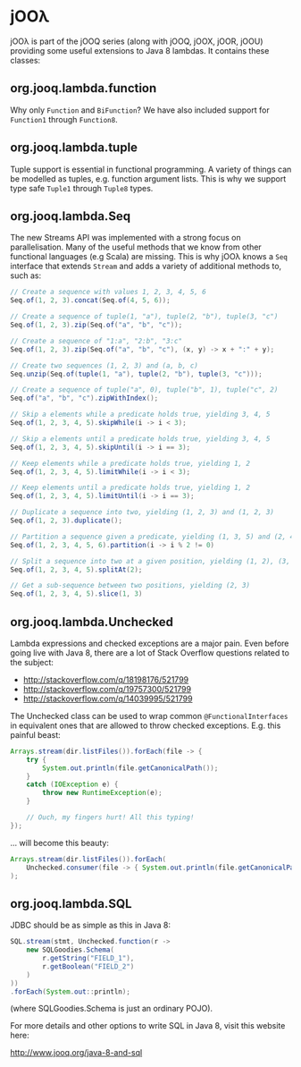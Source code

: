 jOOλ
====

jOOλ is part of the jOOQ series (along with jOOQ, jOOX, jOOR, jOOU) providing some useful extensions to Java 8 lambdas. It contains these classes:

org.jooq.lambda.function
------------------------

Why only `Function` and `BiFunction`? We have also included support for `Function1` through `Function8`.

org.jooq.lambda.tuple
---------------------

Tuple support is essential in functional programming. A variety of things can be modelled as tuples, e.g. function argument lists. This is why we support type safe `Tuple1` through `Tuple8` types.

org.jooq.lambda.Seq
-------------------

The new Streams API was implemented with a strong focus on parallelisation. Many of the useful methods that we know from other functional languages (e.g Scala) are missing. This is why jOOλ knows a `Seq` interface that extends `Stream` and adds a variety of additional methods to, such as:

```java
// Create a sequence with values 1, 2, 3, 4, 5, 6
Seq.of(1, 2, 3).concat(Seq.of(4, 5, 6));

// Create a sequence of tuple(1, "a"), tuple(2, "b"), tuple(3, "c")
Seq.of(1, 2, 3).zip(Seq.of("a", "b", "c"));

// Create a sequence of "1:a", "2:b", "3:c"
Seq.of(1, 2, 3).zip(Seq.of("a", "b", "c"), (x, y) -> x + ":" + y);

// Create two sequences (1, 2, 3) and (a, b, c)
Seq.unzip(Seq.of(tuple(1, "a"), tuple(2, "b"), tuple(3, "c")));

// Create a sequence of tuple("a", 0), tuple("b", 1), tuple("c", 2)
Seq.of("a", "b", "c").zipWithIndex();

// Skip a elements while a predicate holds true, yielding 3, 4, 5
Seq.of(1, 2, 3, 4, 5).skipWhile(i -> i < 3);

// Skip a elements until a predicate holds true, yielding 3, 4, 5
Seq.of(1, 2, 3, 4, 5).skipUntil(i -> i == 3);

// Keep elements while a predicate holds true, yielding 1, 2
Seq.of(1, 2, 3, 4, 5).limitWhile(i -> i < 3);

// Keep elements until a predicate holds true, yielding 1, 2
Seq.of(1, 2, 3, 4, 5).limitUntil(i -> i == 3);

// Duplicate a sequence into two, yielding (1, 2, 3) and (1, 2, 3)
Seq.of(1, 2, 3).duplicate();

// Partition a sequence given a predicate, yielding (1, 3, 5) and (2, 4, 6)
Seq.of(1, 2, 3, 4, 5, 6).partition(i -> i % 2 != 0)

// Split a sequence into two at a given position, yielding (1, 2), (3, 4, 5)
Seq.of(1, 2, 3, 4, 5).splitAt(2);

// Get a sub-sequence between two positions, yielding (2, 3)
Seq.of(1, 2, 3, 4, 5).slice(1, 3)
```

org.jooq.lambda.Unchecked
-------------------------

Lambda expressions and checked exceptions are a major pain. Even before going live with Java 8, there are a lot of Stack Overflow questions related to the subject:

- http://stackoverflow.com/q/18198176/521799
- http://stackoverflow.com/q/19757300/521799
- http://stackoverflow.com/q/14039995/521799

The Unchecked class can be used to wrap common `@FunctionalInterfaces` in equivalent ones that are allowed to throw checked exceptions. E.g. this painful beast:

```java
Arrays.stream(dir.listFiles()).forEach(file -> {
    try {
        System.out.println(file.getCanonicalPath());
    }
    catch (IOException e) {
        throw new RuntimeException(e);
    }

    // Ouch, my fingers hurt! All this typing!
});
```

... will become this beauty:

```java
Arrays.stream(dir.listFiles()).forEach(
    Unchecked.consumer(file -> { System.out.println(file.getCanonicalPath()); })
);
```

org.jooq.lambda.SQL
-------------------
JDBC should be as simple as this in Java 8:

```java
SQL.stream(stmt, Unchecked.function(r ->
    new SQLGoodies.Schema(
        r.getString("FIELD_1"),
        r.getBoolean("FIELD_2")
    )
))
.forEach(System.out::println);
```

(where SQLGoodies.Schema is just an ordinary POJO).

For more details and other options to write SQL in Java 8, visit this website here:

http://www.jooq.org/java-8-and-sql
